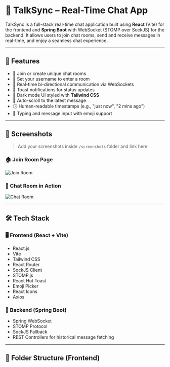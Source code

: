 # 💬 TalkSync – Real-Time Chat App

TalkSync is a full-stack real-time chat application built using **React** (Vite) for the frontend and **Spring Boot** with WebSocket (STOMP over SockJS) for the backend. It allows users to join chat rooms, send and receive messages in real-time, and enjoy a seamless chat experience.

---

## 🚀 Features

- 🔐 Join or create unique chat rooms
- 👤 Set your username to enter a room
- 📡 Real-time bi-directional communication via WebSockets
- 🔔 Toast notifications for status updates
- 🌙 Dark mode UI styled with **Tailwind CSS**
- 🔄 Auto-scroll to the latest message
- 🕒 Human-readable timestamps (e.g., "just now", "2 mins ago")
- 💬 Typing and message input with emoji support

---

## 📸 Screenshots

> Add your screenshots inside `/screenshots` folder and link here:

### 🏠 Join Room Page
![Join Room](./ss/join-page.png)

### 💬 Chat Room in Action
![Chat Room](./ss/chat-page.png)

---

## 🛠️ Tech Stack

### 🖥️ Frontend (React + Vite)
- React.js
- Vite
- Tailwind CSS
- React Router
- SockJS Client
- STOMP.js
- React Hot Toast
- Emoji Picker
- React Icons
- Axios

### 🧰 Backend (Spring Boot)
- Spring WebSocket
- STOMP Protocol
- SockJS Fallback
- REST Controllers for historical message fetching

---

## 📁 Folder Structure (Frontend)

